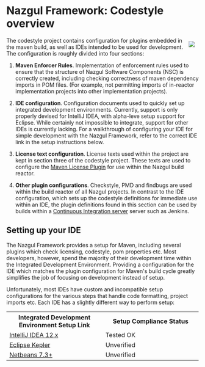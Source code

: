 # Nazgul Framework: Codestyle overview

<img src="images/codestyleStructure.png" style="float:right; margin:10px;" />
The codestyle project contains configuration for plugins embedded in the maven build, as well as IDEs intended
to be used for development. The configuration is roughly divided into four sections:

1. **Maven Enforcer Rules**. Implementation of enforcement rules used to ensure that the structure of
    Nazgul Software Components (NSC) is correctly created, including checking correctness of maven dependency
    imports in POM files. (For example, not permitting imports of in-reactor implementation projects into other
    implementation projects).

2. **IDE configuration**. Configuration documents used to quickly set up integrated development environments.
    Currently, support is only properly devised for IntelliJ IDEA, with alpha-leve setup support for Eclipse.
    While certainly not impossible to integrate, support for other IDEs is currently lacking. For a walkthrough
    of configuring your IDE for simple development with the Nazgul Framework, refer to the
    correct IDE link in the setup instructions below.

3. **License text configuration**. License texts used within the project are kept in section three of the
    codestyle project. These texts are used to configure the
    [Maven License Plugin](http://mojo.codehaus.org/license-maven-plugin/) for use within the Nazgul build reactor.

4. **Other plugin configurations**. Checkstyle, PMD and findbugs are used within the build reactor of all Nazgul
    projects. In contrast to the IDE configuration, which sets up the codestyle definitions for immediate use within
    an IDE, the plugin definitions found in this section can be used by builds within a [Continuous Integration
    server](http://en.wikipedia.org/wiki/Continuous_integration) server such as Jenkins.

## Setting up your IDE

The Nazgul Framework provides a setup for Maven, including several plugins which check licensing, codestyle,
pom properties etc. Most developers, however, spend the majority of their development time within the Integrated
Development Environment. Providing a configuration for the IDE which matches the plugin configuration
for Maven's build cycle greatly simplifies the job of focusing on development instead of setup.

Unfortunately, most IDEs have custom and incompatible setup configurations for the various steps that handle
code formatting, project imports etc. Each IDE has a slightly different way to perform setup:

<table>
    <tr>
        <th width="50%">Integrated Development Environment Setup Link</th>
        <th width="50%">Setup Compliance Status</th>
    </tr>
    <tr>
        <td><a href="setup/idea.html">IntelliJ IDEA 12.x</a></td>
        <td>Tested OK</td>
    </tr>
    <tr>
        <td><a href="setup/eclipse.html">Eclipse Kepler</a></td>
        <td>Unverified</td>
    </tr>
    <tr>
        <td><a href="setup/netbeans.html">Netbeans 7.3+</a></td>
        <td>Unverified</td>
    </tr>
</table>